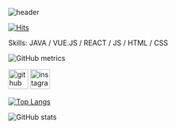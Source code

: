 ![header](https://capsule-render.vercel.app/api?type=shark&color=gradient&height=300&section=header&text=youseon%20&fontSize=90)

[![Hits](https://hits.seeyoufarm.com/api/count/incr/badge.svg?url=https%3A%2F%2Fgithub.com%2FyouseonHwang&count_bg=%23000000&title_bg=%23FF0000&icon=&icon_color=%23E7E7E7&title=hits&edge_flat=false)](https://hits.seeyoufarm.com)

Skills: JAVA / VUE.JS / REACT / JS / HTML / CSS

![GitHub metrics](https://metrics.lecoq.io/youseonHwang)  

[<img src='https://cdn.jsdelivr.net/npm/simple-icons@3.0.1/icons/github.svg' alt='github' height='40'>](https://github.com/youseonHwang)  [<img src='https://cdn.jsdelivr.net/npm/simple-icons@3.0.1/icons/instagram.svg' alt='instagram' height='40'>](https://www.instagram.com/youseon__/)  

[![Top Langs](https://github-readme-stats.vercel.app/api/top-langs/?username=youseonHwang)](https://github.com/anuraghazra/github-readme-stats)

![GitHub stats](https://github-readme-stats.vercel.app/api?username=youseonHwang&show_icons=true)  
